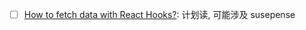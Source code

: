 - [ ] [How to fetch data with React Hooks?](https://www.robinwieruch.de/react-hooks-fetch-data/): 计划读, 可能涉及 susepense